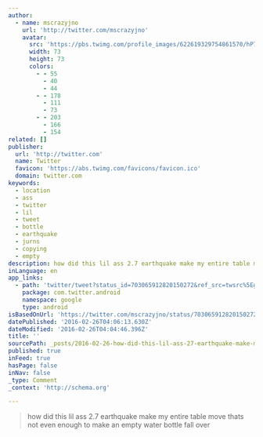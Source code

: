 ```yaml
---
author:
  - name: mscrazyjno
    url: 'http://twitter.com/mscrazyjno'
    avatar:
      src: 'https://pbs.twimg.com/profile_images/622619329754861570/hP7rwfB9_bigger.jpg'
      width: 73
      height: 73
      colors:
        - - 55
          - 40
          - 44
        - - 178
          - 111
          - 73
        - - 203
          - 166
          - 154
related: []
publisher:
  url: 'http://twitter.com'
  name: Twitter
  favicon: 'https://abs.twimg.com/favicons/favicon.ico'
  domain: twitter.com
keywords:
  - location
  - ass
  - twitter
  - lil
  - tweet
  - bottle
  - earthquake
  - jurns
  - copying
  - empty
description: how did this lil ass 2.7 earthquake make my entire table move thats not even enough to make an empty water bottle fall over
inLanguage: en
app_links:
  - path: 'twitter/tweet?status_id=703065912820150272&ref_src=twsrc%5Egoogle%7Ctwcamp%5Eandroidseo%7Ctwgr%5Estatus%7Ctwterm%5E703065912820150272'
    package: com.twitter.android
    namespace: google
    type: android
isBasedOnUrl: 'https://twitter.com/mscrazyjno/status/703065912820150272'
datePublished: '2016-02-26T04:06:13.630Z'
dateModified: '2016-02-26T04:04:46.396Z'
title: ''
sourcePath: _posts/2016-02-26-how-did-this-lil-ass-27-earthquake-make-my-entire-table-mov.md
published: true
inFeed: true
hasPage: false
inNav: false
_type: Comment
_context: 'http://schema.org'

---
```

> how did this lil ass 2&period;7 earthquake make my entire table move thats not even enough to make an empty water bottle fall over
